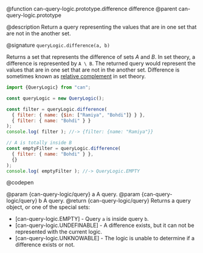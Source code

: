 @function can-query-logic.prototype.difference difference
@parent can-query-logic.prototype

@description Return a query representing the values that are in one set that are not
in the another set.

@signature `queryLogic.difference(a, b)`

  Returns a set that represents the difference of sets _A_ and _B_. In set theory, a difference is
  represented by `A \ B`. The returned query would represent the values that are in one set that are not in the another set. Difference is sometimes known as [relative complement](https://en.wikipedia.org/wiki/Complement_(set_theory)#Relative_complement) in set theory.

  ```js
  import {QueryLogic} from "can";

  const queryLogic = new QueryLogic();

  const filter = queryLogic.difference(
    { filter: { name: {$in: ["Ramiya", "Bohdi"]} } },
    { filter: { name: "Bohdi" } }
  );
  console.log( filter ); //-> {filter: {name: "Ramiya"}}

  // A is totally inside B
  const emptyFilter = queryLogic.difference(
    { filter: { name: "Bohdi" } },
    {}
  );
  console.log( emptyFilter ); //-> QueryLogic.EMPTY
  ```
  @codepen

  @param  {can-query-logic/query} a A query.
  @param  {can-query-logic/query} b A query.
  @return {can-query-logic/query} Returns a query object, or one of the special sets:
  - [can-query-logic.EMPTY] - Query `a` is inside query `b`.
  - [can-query-logic.UNDEFINABLE] - A difference exists, but it can not be represented with the current logic.
  - [can-query-logic.UNKNOWABLE] - The logic is unable to determine if a difference exists or not.
